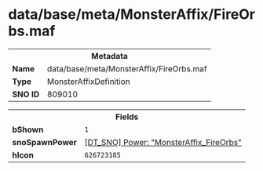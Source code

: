 <h1>data/base/meta/MonsterAffix/FireOrbs.maf</h1><table><tr><th colspan="100%">Metadata</th></tr><tr><td><b>Name</b></td><td>data/base/meta/MonsterAffix/FireOrbs.maf</td></tr><tr><td><b>Type</b></td><td>MonsterAffixDefinition</td></tr><tr><td><b>SNO ID</b></td><td>809010</td></tr></table>

<table><tr><th colspan="100%">Fields</th></tr><tr><td><b>bShown</b></td><td><code>1</code></td></tr><tr><td><b>snoSpawnPower</b></td><td><a href="..\Power\MonsterAffix_FireOrbs.pow">[DT_SNO] Power: "MonsterAffix_FireOrbs"</a></td></tr><tr><td><b>hIcon</b></td><td><code>626723185</code></td></tr></table>


